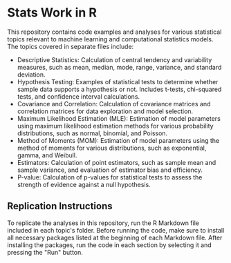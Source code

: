 # Stats Work in R

This repository contains code examples and analyses for various statistical topics relevant to machine learning and computational statistics models. The topics covered in separate files include:

- Descriptive Statistics: Calculation of central tendency and variability measures, such as mean, median, mode, range, variance, and standard deviation.
- Hypothesis Testing: Examples of statistical tests to determine whether sample data supports a hypothesis or not. Includes t-tests, chi-squared tests, and confidence interval calculations.
- Covariance and Correlation: Calculation of covariance matrices and correlation matrices for data exploration and model selection.
- Maximum Likelihood Estimation (MLE): Estimation of model parameters using maximum likelihood estimation methods for various probability distributions, such as normal, binomial, and Poisson.
- Method of Moments (MOM): Estimation of model parameters using the method of moments for various distributions, such as exponential, gamma, and Weibull.
- Estimators: Calculation of point estimators, such as sample mean and sample variance, and evaluation of estimator bias and efficiency.
- P-value: Calculation of p-values for statistical tests to assess the strength of evidence against a null hypothesis.

## Replication Instructions

To replicate the analyses in this repository, run the R Markdown file included in each topic's folder. Before running the code, make sure to install all necessary packages listed at the beginning of each Markdown file. After installing the packages, run the code in each section by selecting it and pressing the "Run" button. 


